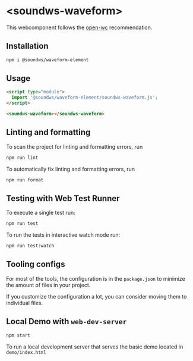 # \<soundws-waveform>

This webcomponent follows the [open-wc](https://github.com/open-wc/open-wc) recommendation.

## Installation

```bash
npm i @soundws/waveform-element
```

## Usage

```html
<script type="module">
  import '@soundws/waveform-element/soundws-waveform.js';
</script>

<soundws-waveform></soundws-waveform>
```

## Linting and formatting

To scan the project for linting and formatting errors, run

```bash
npm run lint
```

To automatically fix linting and formatting errors, run

```bash
npm run format
```

## Testing with Web Test Runner

To execute a single test run:

```bash
npm run test
```

To run the tests in interactive watch mode run:

```bash
npm run test:watch
```

## Tooling configs

For most of the tools, the configuration is in the `package.json` to minimize the amount of files in your project.

If you customize the configuration a lot, you can consider moving them to individual files.

## Local Demo with `web-dev-server`

```bash
npm start
```

To run a local development server that serves the basic demo located in `demo/index.html`

